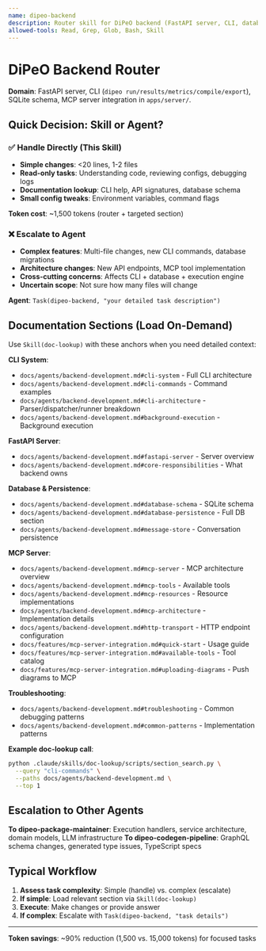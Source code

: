 ```yaml
---
name: dipeo-backend
description: Router skill for DiPeO backend (FastAPI server, CLI, database, MCP integration). Use when task mentions CLI commands, server endpoints, database queries, or MCP tools. For simple tasks, handle directly; for complex work, escalate to dipeo-backend agent.
allowed-tools: Read, Grep, Glob, Bash, Skill
---
```


# DiPeO Backend Router

**Domain**: FastAPI server, CLI (`dipeo run/results/metrics/compile/export`), SQLite schema, MCP server integration in `apps/server/`.

## Quick Decision: Skill or Agent?

### ✅ Handle Directly (This Skill)
- **Simple changes**: <20 lines, 1-2 files
- **Read-only tasks**: Understanding code, reviewing configs, debugging logs
- **Documentation lookup**: CLI help, API signatures, database schema
- **Small config tweaks**: Environment variables, command flags

**Token cost**: ~1,500 tokens (router + targeted section)

### ❌ Escalate to Agent
- **Complex features**: Multi-file changes, new CLI commands, database migrations
- **Architecture changes**: New API endpoints, MCP tool implementation
- **Cross-cutting concerns**: Affects CLI + database + execution engine
- **Uncertain scope**: Not sure how many files will change

**Agent**: `Task(dipeo-backend, "your detailed task description")`

## Documentation Sections (Load On-Demand)

Use `Skill(doc-lookup)` with these anchors when you need detailed context:

**CLI System**:
- `docs/agents/backend-development.md#cli-system` - Full CLI architecture
- `docs/agents/backend-development.md#cli-commands` - Command examples
- `docs/agents/backend-development.md#cli-architecture` - Parser/dispatcher/runner breakdown
- `docs/agents/backend-development.md#background-execution` - Background execution

**FastAPI Server**:
- `docs/agents/backend-development.md#fastapi-server` - Server overview
- `docs/agents/backend-development.md#core-responsibilities` - What backend owns

**Database & Persistence**:
- `docs/agents/backend-development.md#database-schema` - SQLite schema
- `docs/agents/backend-development.md#database-persistence` - Full DB section
- `docs/agents/backend-development.md#message-store` - Conversation persistence

**MCP Server**:
- `docs/agents/backend-development.md#mcp-server` - MCP architecture overview
- `docs/agents/backend-development.md#mcp-tools` - Available tools
- `docs/agents/backend-development.md#mcp-resources` - Resource implementations
- `docs/agents/backend-development.md#mcp-architecture` - Implementation details
- `docs/agents/backend-development.md#http-transport` - HTTP endpoint configuration
- `docs/features/mcp-server-integration.md#quick-start` - Usage guide
- `docs/features/mcp-server-integration.md#available-tools` - Tool catalog
- `docs/features/mcp-server-integration.md#uploading-diagrams` - Push diagrams to MCP

**Troubleshooting**:
- `docs/agents/backend-development.md#troubleshooting` - Common debugging patterns
- `docs/agents/backend-development.md#common-patterns` - Implementation patterns

**Example doc-lookup call**:
```bash
python .claude/skills/doc-lookup/scripts/section_search.py \
  --query "cli-commands" \
  --paths docs/agents/backend-development.md \
  --top 1
```

## Escalation to Other Agents

**To dipeo-package-maintainer**: Execution handlers, service architecture, domain models, LLM infrastructure
**To dipeo-codegen-pipeline**: GraphQL schema changes, generated type issues, TypeScript specs

## Typical Workflow

1. **Assess task complexity**: Simple (handle) vs. complex (escalate)
2. **If simple**: Load relevant section via `Skill(doc-lookup)`
3. **Execute**: Make changes or provide answer
4. **If complex**: Escalate with `Task(dipeo-backend, "task details")`

---

**Token savings**: ~90% reduction (1,500 vs. 15,000 tokens) for focused tasks
